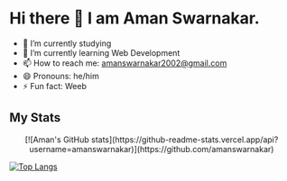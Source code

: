 # Hi there 👋 I am Aman Swarnakar.

- 🔭 I’m currently studying
- 🌱 I’m currently learning Web Development
- 📫 How to reach me: amanswarnakar2002@gmail.com
- 😄 Pronouns: he/him
- ⚡ Fun fact: Weeb


## My Stats
<p align="center">
[![Aman's GitHub stats](https://github-readme-stats.vercel.app/api?username=amanswarnakar)](https://github.com/amanswarnakar)

[![Top Langs](https://github-readme-stats.vercel.app/api/top-langs/?username=amanswarnakar&layout=compact)](https://github.com/amanswarnakar)
</p>
